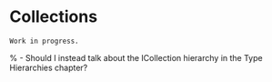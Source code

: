 # Collections

```{warning}
Work in progress.
```

% - Should I instead talk about the ICollection hierarchy in the Type Hierarchies chapter?
